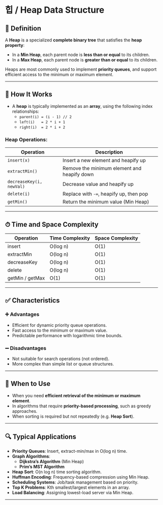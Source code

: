 # 힙 / Heap Data Structure

## 📌 Definition

A **Heap** is a specialized **complete binary tree** that satisfies the **heap property**:
- In a **Min Heap**, each parent node is **less than or equal** to its children.
- In a **Max Heap**, each parent node is **greater than or equal** to its children.

Heaps are most commonly used to implement **priority queues**, and support efficient access to the minimum or maximum element.

---

## 🧠 How It Works

- A **heap** is typically implemented as an **array**, using the following index relationships:
  - `parent(i) = (i - 1) // 2`
  - `left(i)   = 2 * i + 1`
  - `right(i)  = 2 * i + 2`

### Heap Operations:

| Operation       | Description                                  |
|-----------------|----------------------------------------------|
| `insert(x)`     | Insert a new element and heapify up          |
| `extractMin()`  | Remove the minimum element and heapify down  |
| `decreaseKey(i, newVal)` | Decrease value and heapify up       |
| `delete(i)`     | Replace with `-∞`, heapify up, then pop      |
| `getMin()`      | Return the minimum value (Min Heap)          |

---

## ⏱ Time and Space Complexity

| Operation       | Time Complexity | Space Complexity |
|-----------------|------------------|------------------|
| insert          | O(log n)         | O(1)             |
| extractMin      | O(log n)         | O(1)             |
| decreaseKey     | O(log n)         | O(1)             |
| delete          | O(log n)         | O(1)             |
| getMin / getMax | O(1)             | O(1)             |

---

## ✅ Characteristics

### ➕ Advantages
- Efficient for dynamic priority queue operations.
- Fast access to the minimum or maximum value.
- Predictable performance with logarithmic time bounds.

### ➖ Disadvantages
- Not suitable for search operations (not ordered).
- More complex than simple list or queue structures.

---

## 🧭 When to Use

- When you need **efficient retrieval of the minimum or maximum element**.
- In algorithms that require **priority-based processing**, such as greedy approaches.
- When sorting is required but not repeatedly (e.g. **Heap Sort**).

---

## 🔍 Typical Applications

- **Priority Queues**: Insert, extract-min/max in O(log n) time.
- **Graph Algorithms**:
  - **Dijkstra’s Algorithm** (Min Heap)
  - **Prim’s MST Algorithm**
- **Heap Sort**: O(n log n) time sorting algorithm.
- **Huffman Encoding**: Frequency-based compression using Min Heap.
- **Scheduling Systems**: Job/task management based on priority.
- **Top K Problems**: Kth smallest/largest elements in an array.
- **Load Balancing**: Assigning lowest-load server via Min Heap.

---
